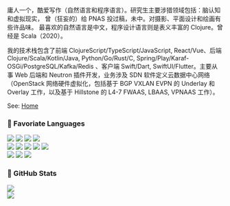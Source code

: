 庸人一个，酷爱写作（自然语言和程序语言）。研究生主要涉猎领域包括：脑认知和虚拟现实， 曾（狂妄的）给 PNAS 投过稿，未中。对摄影、平面设计和绘画有些许品味。 最喜欢的自然语言是中文，程序设计语言则是表义丰富的 Clojure。曾经是 Scala（2020）。

我的技术栈包含了前端 ClojureScript/TypeScript/JavaScript, React/Vue、后端 Clojure/Scala/Kotlin/Java, Python/Go/Rust/C, Spring/Play/Karaf-OSGi/PostgreSQL/Kafka/Redis 、客户端 Swift/Dart, SwiftUI/Flutter。主要从事 Web 后端和 Neutron 插件开发，业务涉及 SDN 软件定义云数据中心网络（OpenStack 网络硬件虚拟化，包括基于 BGP VXLAN EVPN 的 Underlay 和 Overlay 工作，以及基于 Hillstone 的 L4-7 FWAAS, LBAAS, VPNAAS 工作）。 

See: [Home](https://mazhangjing.com/index.html)

<!---

--->

### 🌟 Favoriate Languages

<div>
  <img src="https://img.shields.io/badge/Clojure-63B132?style=for-the-badge&logo=clojure&logoColor=white" />
  <img src="https://img.shields.io/badge/Kotlin-a134f1?style=for-the-badge&logo=kotlin&logoColor=white" />
  <img src="https://img.shields.io/badge/Scala-dc322f?style=for-the-badge&logo=scala&logoColor=white" />
  <img src="https://img.shields.io/badge/Java-ED8B00?style=for-the-badge&logo=scala&logoColor=white" />
</div>
<div>
  <img src="https://img.shields.io/badge/Swift-f05138?style=for-the-badge&logo=swift&logoColor=white" />
  <img src="https://img.shields.io/badge/Rust-FFD43B?style=for-the-badge&logo=rust&logoColor=white" />
  <img src="https://img.shields.io/badge/C-00599C?style=for-the-badge&logo=c&logoColor=white" />
  <img src="https://img.shields.io/badge/Go-79d4fd?style=for-the-badge&logo=go&logoColor=white" />
  <img src="https://img.shields.io/badge/Python-FFD43B?style=for-the-badge&logo=python&logoColor=white" />
</div>
<div>
  <img src="https://img.shields.io/badge/JavaScript-F7DF1E?style=for-the-badge&logo=javascript&logoColor=white" />
  <img src="https://img.shields.io/badge/TypeScript-blue?style=for-the-badge&logo=typescript&logoColor=white" />
  <img src="https://img.shields.io/badge/Dart-03589c?style=for-the-badge&logo=dart&logoColor=white" />
</div>


### 🌟 GitHub Stats
<div>
  <a href="https://github.com/corkine">
    <img align=center src="https://github-readme-stats.vercel.app/api?username=corkine&show_icons=true&count_private=true&include_all_commits=true&hide_title=false"/>
  </a>
 </div>
 
   <div>
  <a href="https://github.com/corkine">
    <img align=center src="https://github-readme-stats.vercel.app/api/top-langs/?username=corkine&layout=compact&hide_title=false&card_width=445&exclude_repo=muninn4j,muninn,github-markdown-css,docs.scala-lang,notebook,mserver,syn-antd,css-diner,learn-os,YYeTsBot,anki,anki-sync-server,yd2anki,tensorflow,RedKindle" />
  </a>
</div>
